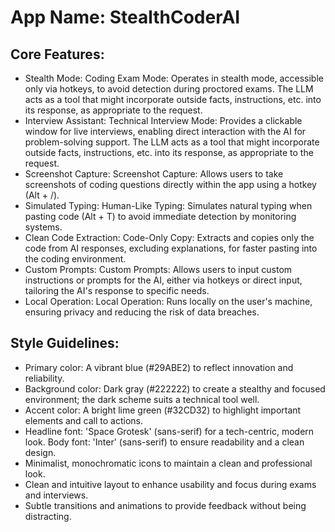 # **App Name**: StealthCoderAI

## Core Features:

- Stealth Mode: Coding Exam Mode: Operates in stealth mode, accessible only via hotkeys, to avoid detection during proctored exams. The LLM acts as a tool that might incorporate outside facts, instructions, etc. into its response, as appropriate to the request.
- Interview Assistant: Technical Interview Mode: Provides a clickable window for live interviews, enabling direct interaction with the AI for problem-solving support. The LLM acts as a tool that might incorporate outside facts, instructions, etc. into its response, as appropriate to the request.
- Screenshot Capture: Screenshot Capture: Allows users to take screenshots of coding questions directly within the app using a hotkey (Alt + /).
- Simulated Typing: Human-Like Typing: Simulates natural typing when pasting code (Alt + T) to avoid immediate detection by monitoring systems.
- Clean Code Extraction: Code-Only Copy: Extracts and copies only the code from AI responses, excluding explanations, for faster pasting into the coding environment.
- Custom Prompts: Custom Prompts: Allows users to input custom instructions or prompts for the AI, either via hotkeys or direct input, tailoring the AI's response to specific needs.
- Local Operation: Local Operation: Runs locally on the user's machine, ensuring privacy and reducing the risk of data breaches.

## Style Guidelines:

- Primary color: A vibrant blue (#29ABE2) to reflect innovation and reliability.
- Background color: Dark gray (#222222) to create a stealthy and focused environment; the dark scheme suits a technical tool well.
- Accent color: A bright lime green (#32CD32) to highlight important elements and call to actions.
- Headline font: 'Space Grotesk' (sans-serif) for a tech-centric, modern look. Body font: 'Inter' (sans-serif) to ensure readability and a clean design.
- Minimalist, monochromatic icons to maintain a clean and professional look.
- Clean and intuitive layout to enhance usability and focus during exams and interviews.
- Subtle transitions and animations to provide feedback without being distracting.